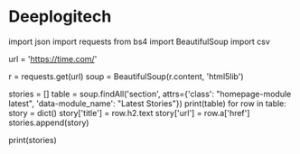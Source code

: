 # Deeplogitech
import json
import requests
from bs4 import BeautifulSoup
import csv

url = 'https://time.com/'

r = requests.get(url)
soup = BeautifulSoup(r.content, 'html5lib')

stories = []
table = soup.findAll('section', attrs={'class': "homepage-module latest", 'data-module_name': "Latest Stories"})
print(table)
for row in table:
    story = dict()
    story['title'] = row.h2.text
    story['url'] = row.a['href']
    stories.append(story)

print(stories)
